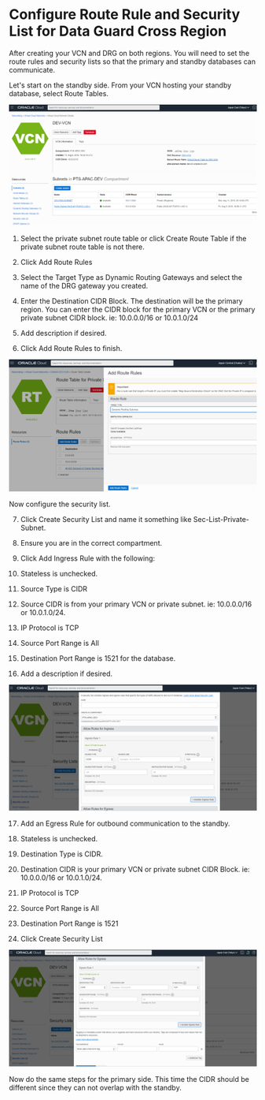 # Configure Route Rule and Security List for Data Guard Cross Region

After creating your VCN and DRG on both regions.  You will need to set the route rules and security lists so that the primary and standby databases can communicate.

Let's start on the standby side.  From your VCN hosting your standby database, select Route Tables.

![image-20210122202020691](./images/image-20210122202020691.png)

1. Select the private subnet route table or click Create Route Table if the private subnet route table is not there.

2. Click Add Route Rules

3. Select the Target Type as Dynamic Routing Gateways and select the name of the DRG gateway you created.

4. Enter the Destination CIDR Block.  The destination will be the primary region.  You can enter the CIDR block for the primary VCN or the primary private subnet CIDR block.  ie: 10.0.0.0/16 or 10.0.1.0/24

5. Add description if desired.

6. Click Add Route Rules to finish.




![drg-route-rule](./images/drg-route-rule.png)



Now configure the security list.  

7. Click Create Security List and name it something like Sec-List-Private-Subnet.

8. Ensure you are in the correct compartment.

9. Click Add Ingress Rule with the following:

10. Stateless is unchecked.

11. Source Type is CIDR

12. Source CIDR is from your primary VCN or private subnet.  ie: 10.0.0.0/16 or 10.0.1.0/24.

13. IP Protocol is TCP

14. Source Port Range is All

15. Destination Port Range is 1521 for the database.

16. Add a description if desired.

![image-20210122200918911](./images/image-20210122200918911.png)



17. Add an Egress Rule for outbound communication to the standby.

18. Stateless is unchecked.

19. Destination Type is CIDR.

20. Destination CIDR is your primary VCN or private subnet CIDR Block.  ie: 10.0.0.0/16 or 10.0.1.0/24.

21. IP Protocol is TCP

22. Source Port Range is All

23. Destination Port Range is 1521

24. Click Create Security List

![image-20210122201351067](./images/image-20210122201351067.png)



Now do the same steps for the primary side.  This time the CIDR should be different since they can not overlap with the standby.
